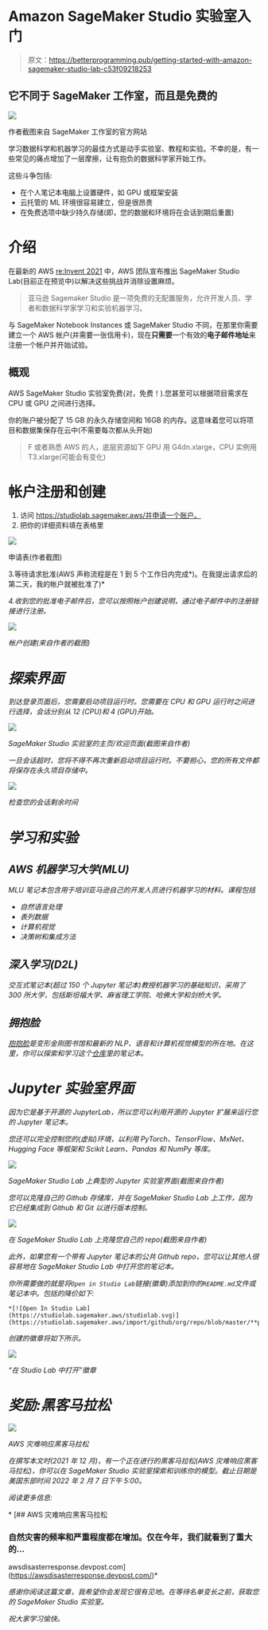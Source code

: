 # Amazon SageMaker Studio 实验室入门

> 原文：<https://betterprogramming.pub/getting-started-with-amazon-sagemaker-studio-lab-c53f09218253>

## 它不同于 SageMaker 工作室，而且是免费的

![](img/2f5de909107fbbe7516390f323389367.png)

作者截图来自 SageMaker 工作室的官方网站

学习数据科学和机器学习的最佳方式是动手实验室、教程和实验。不幸的是，有一些常见的痛点增加了一层摩擦，让有抱负的数据科学家开始工作。

这些斗争包括:

*   在个人笔记本电脑上设置硬件，如 GPU 或框架安装
*   云托管的 ML 环境很容易建立，但是很昂贵
*   在免费选项中缺少持久存储(即，您的数据和环境将在会话到期后重置)

# 介绍

在最新的 AWS [re:Invent 2021](https://reinvent.awsevents.com/) 中，AWS 团队宣布推出 SageMaker Studio Lab(目前正在预览中)以解决这些挑战并消除设置麻烦。

> 亚马逊 Sagemaker Studio 是一项免费的无配置服务，允许开发人员、学者和数据科学家学习和实验机器学习。

与 SageMaker Notebook Instances 或 SageMaker Studio 不同，在那里你需要建立一个 AWS 帐户(并需要一张信用卡)，现在**只需要**一个有效的**电子邮件地址**来注册一个帐户并开始试验。

## 概观

AWS SageMaker Studio 实验室免费(对，免费！).您甚至可以根据项目需求在 CPU 或 GPU 之间进行选择。

你的账户被分配了 15 GB 的永久存储空间和 16GB 的内存。这意味着您可以将项目和数据集保存在云中(不需要每次都从头开始)

> F 或者熟悉 AWS 的人，底层资源如下 GPU 用 G4dn.xlarge，CPU 实例用 T3.xlarge(可能会有变化)

# 帐户注册和创建

1.  访问 https://studiolab.sagemaker.aws/并申请一个账户。
2.  把你的详细资料填在表格里

![](img/c69651003aa3bbc571f981096e8df795.png)

申请表(作者截图)

3.等待请求批准(AWS 声称流程是在 1 到 5 个工作日内完成*)。在我提出请求后的第二天，我的帐户就被批准了)*

*4.收到您的批准电子邮件后，您可以按照帐户创建说明，通过电子邮件中的注册链接进行注册。*

*![](img/1ea63c818c6f1b0936459da8732332cc.png)*

*帐户创建(来自作者的截图)*

# *探索界面*

*到达登录页面后，您需要启动项目运行时。您需要在 CPU 和 GPU 运行时之间进行选择，会话分别从 12 (CPU)和 4 (GPU)开始。*

*![](img/be1384af0163e0db5e0cf041aab0cbe5.png)*

*SageMaker Studio 实验室的主页/欢迎页面(截图来自作者)*

*一旦会话超时，您将不得不再次重新启动项目运行时。不要担心，您的所有文件都将保存在永久项目存储中。*

*![](img/7c3bb0c08f089fdbc4a535d58ccb92b3.png)*

*检查您的会话剩余时间*

# *学习和实验*

## *AWS 机器学习大学(MLU)*

*MLU 笔记本包含用于培训亚马逊自己的开发人员进行机器学习的材料。课程包括*

*   *自然语言处理*
*   *表列数据*
*   *计算机视觉*
*   *决策树和集成方法*

## *深入学习(D2L)*

*交互式笔记本(超过 150 个 Jupyter 笔记本)教授机器学习的基础知识，采用了 300 所大学，包括斯坦福大学、麻省理工学院、哈佛大学和剑桥大学。*

## *拥抱脸*

*[抱抱脸](https://huggingface.co/)是变形金刚图书馆和最新的 NLP、语音和计算机视觉模型的所在地。在这里，你可以探索和学习这个[仓库](https://github.com/huggingface/notebooks)里的笔记本。*

# *Jupyter 实验室界面*

*因为它是基于开源的 JupyterLab，所以您可以利用开源的 Jupyter 扩展来运行您的 Jupyter 笔记本。*

*您还可以完全控制您的(虚拟)环境，以利用 PyTorch、TensorFlow、MxNet、Hugging Face 等框架和 Scikit Learn、Pandas 和 NumPy 等库。*

*![](img/a847125e77fb03fda44e55df9fdf7cb4.png)*

*SageMaker Studio Lab 上典型的 Jupyter 实验室界面(截图来自作者)*

*您可以克隆自己的 Github 存储库，并在 SageMaker Studio Lab 上工作，因为它已经集成到 Github 和 Git 以进行版本控制。*

*![](img/2a04c1ece885dae871c74fee88235296.png)*

*在 SageMaker Studio Lab 上克隆您自己的 repo(截图来自作者)*

*此外，如果您有一个带有 Jupyter 笔记本的公共 Github repo，您可以让其他人很容易地在 SageMaker Studio Lab 中打开您的笔记本。*

*你所需要做的就是将`Open in Studio Lab`链接(徽章)添加到你的`README.md`文件或笔记本中。包括的降价如下:*

```
*[![Open In Studio Lab](https://studiolab.sagemaker.aws/studiolab.svg)](https://studiolab.sagemaker.aws/import/github/org/repo/blob/master/**path/to/notebook**.ipynb)*
```

*创建的徽章将如下所示。*

*![](img/d1c5ae52192c78208b5b3b27353d67cc.png)*

*“在 Studio Lab 中打开”徽章*

# *奖励:黑客马拉松*

*![](img/edbd9d5a9e7b0c7dd445008805c8505b.png)*

*AWS 灾难响应黑客马拉松*

*在撰写本文时(2021 年 12 月)，有一个正在进行的黑客马拉松(AWS 灾难响应黑客马拉松)，你可以在 SageMaker Studio 实验室探索和训练你的模型。截止日期是美国东部时间 2022 年 2 月 7 日下午 5:00。*

*阅读更多信息:*

*[](https://awsdisasterresponse.devpost.com/) [## AWS 灾难响应黑客马拉松

### 自然灾害的频率和严重程度都在增加。仅在今年，我们就看到了重大的…

awsdisasterresponse.devpost.com](https://awsdisasterresponse.devpost.com/)* 

*感谢你阅读这篇文章，我希望你会发现它很有见地。在等待名单变长之前，获取您的 SageMaker Studio 实验室。*

*祝大家学习愉快。*